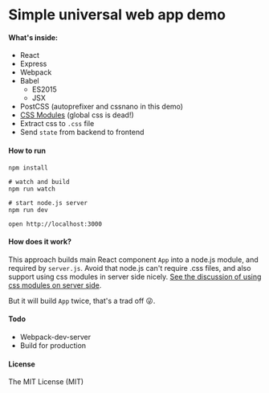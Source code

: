 # Simple universal web app demo

#### What's inside:

- React
- Express
- Webpack
- Babel
  - ES2015
  - JSX
- PostCSS (autoprefixer and cssnano in this demo)
- [CSS Modules](http://glenmaddern.com/articles/css-modules) (global css is dead!)
- Extract css to `.css` file
- Send `state` from backend to frontend


#### How to run
```
npm install

# watch and build
npm run watch

# start node.js server
npm run dev

open http://localhost:3000
```

#### How does it work?
This approach builds main React component `App` into a node.js module, and required by `server.js`.
Avoid that node.js can't require .css files, and also support using css modules in server side nicely. [See the discussion of using css modules on server side](https://github.com/css-modules/css-modules/issues/9).

But it will build `App` twice, that's a trad off :stuck_out_tongue_winking_eye:.



#### Todo
- Webpack-dev-server
- Build for production


#### License

The MIT License (MIT)
